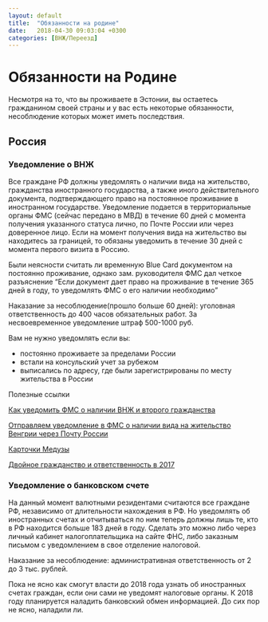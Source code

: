 ```yaml
---
layout: default
title:  "Обязанности на родине"
date:   2018-04-30 09:03:04 +0300
categories: [ВНЖ/Переезд]
---
```


# Обязанности на Родине
Несмотря на то, что вы проживаете в Эстонии, вы остаетесь гражданином своей страны и у вас есть некоторые обязанности, несоблюдение которых может иметь последствия.

## Россия

### Уведомление о ВНЖ
Все граждане РФ должны уведомлять о наличии вида на жительство, гражданства иностранного государства, а также иного действительного документа, подтверждающего право на постоянное проживание в иностранном государстве. Уведомление подается в территориальные органы ФМС (сейчас передано в МВД) в течение 60 дней с момента получения указанного статуса лично, по Почте России или через доверенное лицо. Если на момент получения вида на жительство вы находитесь за границей, то обязаны уведомить в течение 30 дней с момента первого визита в Россию.

Были неясности считать ли временную Blue Card документом на постоянно проживание, однако зам. руководителя ФМС дал четкое разъяснение “Если документ дает право на проживание в течение 365 дней в году, то уведомлять ФМС о его наличии необходимо”

Наказание за несоблюдение(прошло больше 60 дней): уголовная ответственность до 400 часов обязательных работ. За несвоевременное уведомление штраф 500-1000 руб.

Вам не нужно уведомлять если вы:

* постоянно проживаете за пределами России
* встали на консульский учет за рубежом
* выписались по адресу, где были зарегистрированы по месту жительства в России

Полезные ссылки

[Как уведомить ФМС о наличии ВНЖ и второго гражданства](http://prian.ru/pub/31733.html)

[Отправляем уведомление в ФМС о наличии вида на жительство Венгрии через Почту России](http://www.my-vengria.ru/2015/03/29/отправляем-уведомление-фмс-о-наличии-вида-на-жительство-венгрии-через-почту-россии/)

[Карточки Медузы](https://meduza.io/cards/u-menya-est-schet-v-inostrannom-banke-o-nem-nado-soobschat-v-rossiyskuyu-nalogovuyu-nado)

[Двойное гражданство и ответственность в 2017](https://derkach.ru/blog/dvoinoegrazhdanstvo/)

### Уведомление о банковском счете
На данный момент валютными резидентами считаются все граждане РФ, независимо от длительности нахождения в РФ. Но уведомлять об иностранных счетах и отчитываться по ним теперь должны лишь те, кто в РФ находится больше 183 дней в году. Сделать это можно либо через личный кабинет налогоплательщика на сайте ФНС, либо заказным письмом с уведомлением в свое отделение налоговой.

Наказание за несоблюдение: административная ответственность от 2 до 3 тыс. рублей.

Пока не ясно как смогут власти до 2018 года узнать об иностранных счетах граждан, если они сами не уведомят налоговые органы. К 2018 году планируется наладить банковский обмен информацией. До сих пор не ясно, наладили ли.
